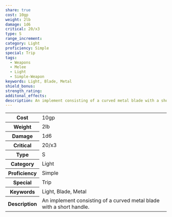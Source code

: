 ```yaml
---
share: true
cost: 10gp
weight: 2lb
damage: 1d6
critical: 20/x3
type: S
range_increment: 
category: Light
proficiency: Simple
special: Trip
tags:
  - Weapons
  - Melee
  - Light
  - Simple-Weapon
keywords: Light, Blade, Metal
shield_bonus: 
strength_rating: 
additonal_effects: 
description: An implement consisting of a curved metal blade with a short handle.
---
```

<p><span dir="ltr" style="overflow-x: auto;"><table><tbody><tr><th dir="ltr">Cost</th><td dir="ltr">10gp</td></tr><tr><th dir="ltr">Weight</th><td dir="ltr">2lb</td></tr><tr><th dir="ltr">Damage</th><td dir="ltr">1d6</td></tr><tr><th dir="ltr">Critical</th><td dir="ltr">20/x3</td></tr><tr><th dir="ltr">Type</th><td dir="ltr">S</td></tr><tr><th dir="ltr">Category</th><td dir="ltr">Light</td></tr><tr><th dir="ltr">Proficiency</th><td dir="ltr">Simple</td></tr><tr><th dir="ltr">Special</th><td dir="ltr">Trip</td></tr><tr><th dir="ltr">Keywords</th><td dir="ltr">Light, Blade, Metal</td></tr><tr><th dir="ltr">Description</th><td dir="ltr">An implement consisting of a curved metal blade with a short handle.</td></tr></tbody></table></span></p>
